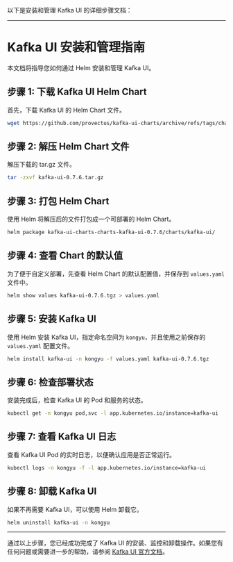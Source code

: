 以下是安装和管理 Kafka UI 的详细步骤文档：

---

# Kafka UI 安装和管理指南

本文档将指导您如何通过 Helm 安装和管理 Kafka UI。

## 步骤 1: 下载 Kafka UI Helm Chart

首先，下载 Kafka UI 的 Helm Chart 文件。

```bash
wget https://github.com/provectus/kafka-ui-charts/archive/refs/tags/charts/kafka-ui-0.7.6.tar.gz
```

## 步骤 2: 解压 Helm Chart 文件

解压下载的 tar.gz 文件。

```bash
tar -zxvf kafka-ui-0.7.6.tar.gz
```

## 步骤 3: 打包 Helm Chart

使用 Helm 将解压后的文件打包成一个可部署的 Helm Chart。

```bash
helm package kafka-ui-charts-charts-kafka-ui-0.7.6/charts/kafka-ui/
```

## 步骤 4: 查看 Chart 的默认值

为了便于自定义部署，先查看 Helm Chart 的默认配置值，并保存到 `values.yaml` 文件中。

```bash
helm show values kafka-ui-0.7.6.tgz > values.yaml
```

## 步骤 5: 安装 Kafka UI

使用 Helm 安装 Kafka UI，指定命名空间为 `kongyu`，并且使用之前保存的 `values.yaml` 配置文件。

```bash
helm install kafka-ui -n kongyu -f values.yaml kafka-ui-0.7.6.tgz
```

## 步骤 6: 检查部署状态

安装完成后，检查 Kafka UI 的 Pod 和服务的状态。

```bash
kubectl get -n kongyu pod,svc -l app.kubernetes.io/instance=kafka-ui
```

## 步骤 7: 查看 Kafka UI 日志

查看 Kafka UI Pod 的实时日志，以便确认应用是否正常运行。

```bash
kubectl logs -n kongyu -f -l app.kubernetes.io/instance=kafka-ui
```

## 步骤 8: 卸载 Kafka UI

如果不再需要 Kafka UI，可以使用 Helm 卸载它。

```bash
helm uninstall kafka-ui -n kongyu
```

---

通过以上步骤，您已经成功完成了 Kafka UI 的安装、监控和卸载操作。如果您有任何问题或需要进一步的帮助，请参阅 [Kafka UI 官方文档](https://docs.kafka-ui.provectus.io/)。